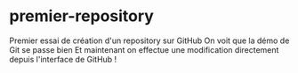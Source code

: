 # premier-repository
Premier essai de création d'un repository sur GitHub
On voit que la démo de Git se passe bien
Et maintenant on effectue une modification directement depuis l'interface de GitHub !
